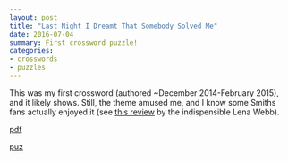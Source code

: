 ```yaml
---
layout: post
title: "Last Night I Dreamt That Somebody Solved Me"
date: 2016-07-04
summary: First crossword puzzle!
categories:
- crosswords
- puzzles
---
```


This was my first crossword (authored ~December 2014-February 2015), and it likely shows. Still, the theme amused me, and I know some Smiths fans actually enjoyed it (see [this review](https://aimlesslythemeless.wordpress.com/2015/02/11/guest-puzzle-last-night-i-dreamt-that-somebody-solved-me/) by the indispensible Lena Webb).

[pdf](/files/lastnight.pdf)

[puz](/files/lastnight.puz)
